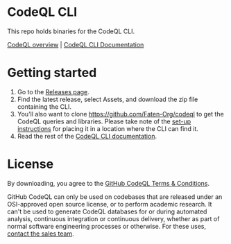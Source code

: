 # CodeQL CLI

This repo holds binaries for the CodeQL CLI.

[CodeQL overview](https://securitylab.github.com/tools/codeql) | [CodeQL CLI Documentation](https://help.semmle.com/codeql/codeql-cli.html)

# Getting started

1. Go to the [Releases page](https://github.com/Faten-Org/codeql-cli-binaries/releases).
2. Find the latest release, select Assets, and download the zip file containing the CLI.
3. You'll also want to clone https://github.com/Faten-Org/codeql to get the CodeQL queries and
   libraries. Please take note of the
   [set-up instructions](https://help.semmle.com/codeql/codeql-cli/procedures/get-started.html)
   for placing it in a location where the CLI can find it.
4. Read the rest of the [CodeQL CLI documentation](https://help.semmle.com/codeql/codeql-cli.html).

# License

By downloading, you agree to the [GitHub CodeQL Terms & Conditions](https://securitylab.github.com/tools/codeql/license).

GitHub CodeQL can only be used on codebases that are released under an OSI-approved open source license, or to perform academic research. It can't be used to generate CodeQL databases for or during automated analysis, continuous integration or continuous delivery, whether as part of normal software engineering processes or otherwise. For these uses, [contact the sales team](https://enterprise.github.com/contact).
